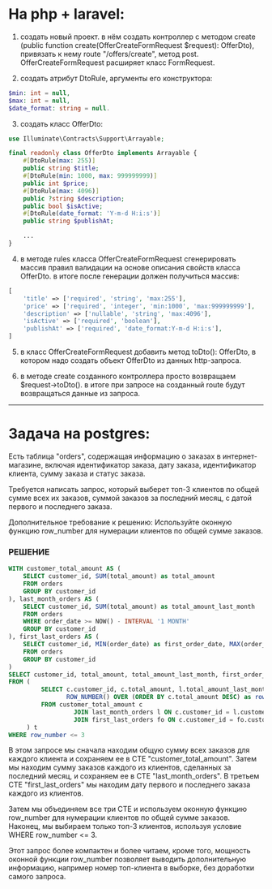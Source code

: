 # Hа php + laravel:

1. создать новый проект. в нём создать контроллер с методом create (public function create(OfferCreateFormRequest $request): OfferDto), привязать к нему route "/offers/create", метод post. OfferCreateFormRequest расширяет класс FormRequest.

2. создать атрибут DtoRule, аргументы его конструктора:
```php
$min: int = null,
$max: int = null,
$date_format: string = null.
```
3. создать класс OfferDto:
```php
use Illuminate\Contracts\Support\Arrayable;

final readonly class OfferDto implements Arrayable {
    #[DtoRule(max: 255)]
    public string $title;
    #[DtoRule(min: 1000, max: 999999999)]
    public int $price;
    #[DtoRule(max: 4096)]
    public ?string $description;
    public bool $isActive;
    #[DtoRule(date_format: 'Y-m-d H:i:s')]
    public string $publishAt;

    ...
}
```
4. в методе rules класса OfferCreateFormRequest сгенерировать массив правил валидации на основе описания свойств класса OfferDto.
в итоге после генерации должен получиться массив:
```php
[
    'title' => ['required', 'string', 'max:255'],
    'price' => ['required', 'integer', 'min:1000', 'max:999999999'],
    'description' => ['nullable', 'string', 'max:4096'],
    'isActive' => ['required', 'boolean'],
    'publishAt' => ['required', 'date_format:Y-m-d H:i:s'],
]
```
5. в класс OfferCreateFormRequest добавить метод toDto(): OfferDto, в котором надо создать объект OfferDto из данных http-запроса. 

6. в методе create созданного контроллера просто возвращаем $request->toDto(). в итоге при запросе на созданный route будут возвращаться данные из запроса.

___

# Задача на postgres:


Есть таблица "orders", содержащая информацию о заказах в интернет-магазине, включая идентификатор заказа, дату заказа, идентификатор клиента, сумму заказа и статус заказа.

Требуется написать запрос, который выберет топ-3 клиентов по общей сумме всех их заказов, суммой заказов за последний месяц, с датой первого и последнего заказа.

Дополнительное требование к решению:
Используйте оконную функцию row_number для нумерации клиентов по общей сумме заказов.

### РЕШЕНИЕ
```sql
WITH customer_total_amount AS (
    SELECT customer_id, SUM(total_amount) as total_amount
    FROM orders
    GROUP BY customer_id
), last_month_orders AS (
    SELECT customer_id, SUM(total_amount) as total_amount_last_month
    FROM orders
    WHERE order_date >= NOW() - INTERVAL '1 MONTH'
    GROUP BY customer_id
), first_last_orders AS (
    SELECT customer_id, MIN(order_date) as first_order_date, MAX(order_date) as last_order_date
    FROM orders
    GROUP BY customer_id
)
SELECT customer_id, total_amount, total_amount_last_month, first_order_date, last_order_date
FROM (
         SELECT c.customer_id, c.total_amount, l.total_amount_last_month, fo.first_order_date, fo.last_order_date,
                ROW_NUMBER() OVER (ORDER BY c.total_amount DESC) as row_number
         FROM customer_total_amount c
                  JOIN last_month_orders l ON c.customer_id = l.customer_id
                  JOIN first_last_orders fo ON c.customer_id = fo.customer_id
     ) t
WHERE row_number <= 3
```

В этом запросе мы сначала находим общую сумму всех заказов для каждого клиента и сохраняем ее в CTE "customer_total_amount". Затем мы находим сумму заказов каждого из клиентов, сделанных за последний месяц, и сохраняем ее в CTE "last_month_orders". В третьем CTE "first_last_orders" мы находим дату первого и последнего заказа каждого из клиентов.

Затем мы объединяем все три CTE и используем оконную функцию row_number для нумерации клиентов по общей сумме заказов. Наконец, мы выбираем только топ-3 клиентов, используя условие WHERE row_number <= 3.

Этот запрос более компактен и более читаем, кроме того, мощность оконной функции row_number позволяет выводить дополнительную информацию, например номер топ-клиента в выборке, без доработки самого запроса.


